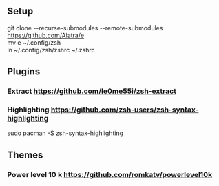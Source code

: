 ## Setup

git clone --recurse-submodules --remote-submodules https://github.com/Alatra/e </br>
mv e ~/.config/zsh </br>
ln ~/.config/zsh/zshrc ~/.zshrc </br>

## Plugins
### Extract https://github.com/le0me55i/zsh-extract

### Highlighting https://github.com/zsh-users/zsh-syntax-highlighting
sudo pacman -S zsh-syntax-highlighting

## Themes
### Power level 10 k https://github.com/romkatv/powerlevel10k
